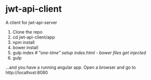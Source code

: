 # jwt-api-client
A client for jwt-api-server

1. Clone the repo
2. cd jwt-api-client/app
3. npm install
4. bower install
5. gulp index *# "one-time" setup index.html - bower files get injected*
6. gulp

...and you have a running angular app.  Open a browser and go to http://localhost:8080
